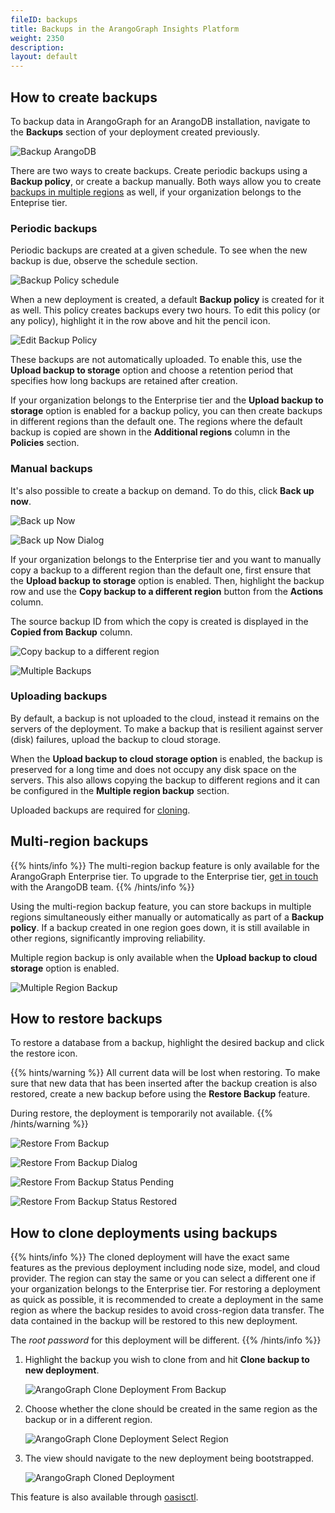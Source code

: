 ```yaml
---
fileID: backups
title: Backups in the ArangoGraph Insights Platform
weight: 2350
description: 
layout: default
---
```

## How to create backups

To backup data in ArangoGraph for an ArangoDB installation, navigate to the
**Backups** section of your deployment created previously.

![Backup ArangoDB](/images/arangograph-backup-section.png)

There are two ways to create backups. Create periodic backups using a
**Backup policy**, or create a backup manually.
Both ways allow you to create [backups in multiple regions](#multi-region-backups)
as well, if your organization belongs to the Enteprise tier.

### Periodic backups

Periodic backups are created at a given schedule. To see when the new backup is
due, observe the schedule section.

![Backup Policy schedule](/images/arangograph-backup-policy-schedule.png)

When a new deployment is created, a default **Backup policy** is created for it
as well. This policy creates backups every two hours. To edit this policy
(or any policy), highlight it in the row above and hit the pencil icon.

![Edit Backup Policy](/images/arangograph-edit-backup-policy.png)

These backups are not automatically uploaded. To enable this, use the
**Upload backup to storage** option and choose a retention period that
specifies how long backups are retained after creation. 

If your organization belongs to the Enterprise tier and the
**Upload backup to storage** option is enabled for a backup policy,
you can then create backups in different regions than the default one.
The regions where the default backup is copied are shown in the
**Additional regions** column in the **Policies** section.

### Manual backups

It's also possible to create a backup on demand. To do this, click **Back up now**.

![Back up Now](/images/arangograph-back-up-now.png)

![Back up Now Dialog](/images/arangograph-back-up-now-dialog.png)

If your organization belongs to the Enterprise tier and you want to manually
copy a backup to a different region than the default
one, first ensure that the **Upload backup to storage** option is enabled.
Then, highlight the backup row and use the
**Copy backup to a different region** button from the **Actions** column. 

The source backup ID from
which the copy is created is displayed in the **Copied from Backup** column.

![Copy backup to a different region](/images/arangograph-copy-backup-different-region.png)

![Multiple Backups](/images/arangograph-multiple-backups.png)

### Uploading backups

By default, a backup is not uploaded to the cloud, instead it remains on the
servers of the deployment. To make a backup that is resilient against server
(disk) failures, upload the backup to cloud storage. 

When the **Upload backup to cloud storage option** is enabled, the backup is
preserved for a long time and does not occupy any disk space on the servers.
This also allows copying the backup to different regions and it can be
configured in the **Multiple region backup** section.

Uploaded backups are
required for [cloning](#how-to-clone-deployments-using-backups).

## Multi-region backups


{{% hints/info %}}
  The multi-region backup feature is only available for the ArangoGraph
Enterprise tier. To upgrade to the Enterprise tier,
[get in touch](https://www.arangodb.com/contact/)
with the ArangoDB team.
{{% /hints/info %}}

Using the multi-region backup feature, you can store backups in multiple regions
simultaneously either manually or automatically as part of a **Backup policy**.
If a backup created in one region goes down, it is still available in other
regions, significantly improving reliability. 

Multiple region backup is only available when the
**Upload backup to cloud storage** option is enabled.

![Multiple Region Backup](/images/arangograph-multi-region-backup.png)

## How to restore backups

To restore a database from a backup, highlight the desired backup and click the restore icon.


{{% hints/warning %}}
  All current data will be lost when restoring. To make sure that new data that
has been inserted after the backup creation is also restored, create a new 
backup before using the **Restore Backup** feature. 

During restore, the deployment is temporarily not available.
{{% /hints/warning %}}

![Restore From Backup](/images/arangograph-restore-from-backup.png)

![Restore From Backup Dialog](/images/arangograph-restore-from-backup-dialog.png)

![Restore From Backup Status Pending](/images/arangograph-restore-from-backup-status-pending.png)

![Restore From Backup Status Restored](/images/arangograph-restore-from-backup-status-restored.png)

## How to clone deployments using backups


{{% hints/info %}}
  The cloned deployment will have the exact same features as the previous
deployment including node size, model, and cloud provider. The region
can stay the same or you can select a different one if your organization belongs
to the Enterprise tier.
For restoring a deployment as quick as possible, it is recommended to create a
deployment in the same region as where the backup resides to avoid cross-region
data transfer.
The data contained in the backup will be restored to this new deployment.

The *root password* for this deployment will be different.
{{% /hints/info %}}

1. Highlight the backup you wish to clone from and hit **Clone backup to new deployment**.

   ![ArangoGraph Clone Deployment From Backup](/images/arangograph-clone-deployment-from-backup.png)

2. Choose whether the clone should be created in the same region as the backup or in a
   different region.

   ![ArangoGraph Clone Deployment Select Region](/images/arangograph-clone-select-region.png) 

3. The view should navigate to the new deployment being bootstrapped.

   ![ArangoGraph Cloned Deployment](/images/arangograph-cloned-deployment.png)

This feature is also available through [oasisctl](oasisctl/).
